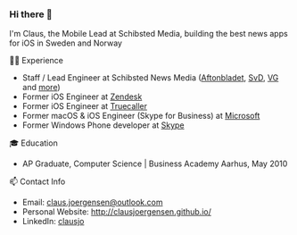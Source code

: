 ### Hi there 👋

I'm Claus, the Mobile Lead at Schibsted Media, building the best news apps for iOS in Sweden and Norway

👨‍💻 Experience

- Staff / Lead Engineer at Schibsted News Media ([Aftonbladet](https://www.aftonbladet.se/), [SvD](https://www.svd.se/), [VG](https://www.vg.no/) and [more](https://schibstedmedia.com/))
- Former iOS Engineer at [Zendesk](https://www.zendesk.com/)
- Former iOS Engineer at [Truecaller](https://www.truecaller.com/)
- Former macOS & iOS Engineer (Skype for Business) at [Microsoft](https://www.microsoft.com/)
- Former Windows Phone developer at [Skype](https://www.skype.com/)

🎓 Education

- AP Graduate, Computer Science | Business Academy Aarhus, May 2010

📫 Contact Info

- Email: claus.joergensen@outlook.com
- Personal Website: http://clausjoergensen.github.io/
- LinkedIn: [clausjo](https://www.linkedin.com/in/clausjo/)
